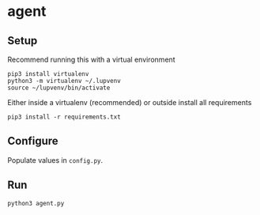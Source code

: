 # agent

## Setup

Recommend running this with a virtual environment 

```
pip3 install virtualenv
python3 -m virtualenv ~/.lupvenv
source ~/lupvenv/bin/activate
```

Either inside a virtualenv (recommended) or outside install all requirements

```
pip3 install -r requirements.txt
```

## Configure

Populate values in `config.py`.

## Run

```
python3 agent.py
```
